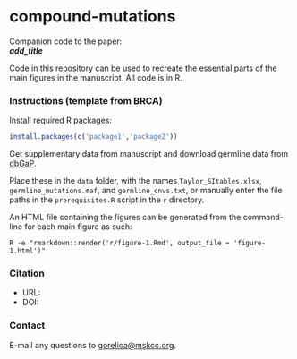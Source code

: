# compound-mutations

Companion code to the paper: \
**_add_title_**

Code in this repository can be used to recreate the essential parts of the main figures in the manuscript. All code is in R.

### Instructions (template from BRCA)
Install required R packages:
```r
install.packages(c('package1','package2'))
```

Get supplementary data from manuscript and download germline data from [dbGaP](https://www.ncbi.nlm.nih.gov/projects/gap/cgi-bin/study.cgi?study_id=phs001858.v1.p1).

Place these in the `data` folder, with the names `Taylor_SItables.xlsx`, `germline_mutations.maf`, and `germline_cnvs.txt`, or manually enter the file paths in the `prerequisites.R` script in the `r` directory.

An HTML file containing the figures can be generated from the command-line for each main figure as such:
```shell
R -e "rmarkdown::render('r/figure-1.Rmd', output_file = 'figure-1.html')"
```

### Citation
- URL: 
- DOI: 

### Contact
E-mail any questions to [gorelica@mskcc.org](mailto:gorelica@mskcc.org?subject=[GitHub]%20Compound-Mutations%20paper).
